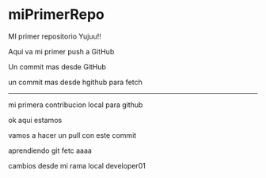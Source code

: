 # miPrimerRepo
MI primer repositorio Yujuu!!

Aqui va mi primer push a GitHub

Un commit mas desde GitHub

un commit mas desde hgithub para fetch

****************************************

 mi primera contribucion local para github

ok aqui estamos 

vamos a hacer un pull con este commit

aprendiendo git fetc aaaa

cambios desde mi rama local developer01

